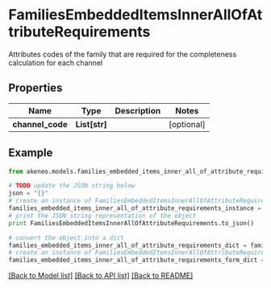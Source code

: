 # FamiliesEmbeddedItemsInnerAllOfAttributeRequirements

Attributes codes of the family that are required for the completeness calculation for each channel

## Properties
Name | Type | Description | Notes
------------ | ------------- | ------------- | -------------
**channel_code** | **List[str]** |  | [optional] 

## Example

```python
from akeneo.models.families_embedded_items_inner_all_of_attribute_requirements import FamiliesEmbeddedItemsInnerAllOfAttributeRequirements

# TODO update the JSON string below
json = "{}"
# create an instance of FamiliesEmbeddedItemsInnerAllOfAttributeRequirements from a JSON string
families_embedded_items_inner_all_of_attribute_requirements_instance = FamiliesEmbeddedItemsInnerAllOfAttributeRequirements.from_json(json)
# print the JSON string representation of the object
print FamiliesEmbeddedItemsInnerAllOfAttributeRequirements.to_json()

# convert the object into a dict
families_embedded_items_inner_all_of_attribute_requirements_dict = families_embedded_items_inner_all_of_attribute_requirements_instance.to_dict()
# create an instance of FamiliesEmbeddedItemsInnerAllOfAttributeRequirements from a dict
families_embedded_items_inner_all_of_attribute_requirements_form_dict = families_embedded_items_inner_all_of_attribute_requirements.from_dict(families_embedded_items_inner_all_of_attribute_requirements_dict)
```
[[Back to Model list]](../README.md#documentation-for-models) [[Back to API list]](../README.md#documentation-for-api-endpoints) [[Back to README]](../README.md)


